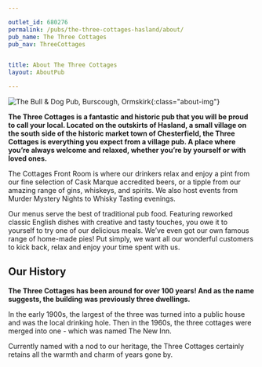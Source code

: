 ```yaml
---

outlet_id: 680276
permalink: /pubs/the-three-cottages-hasland/about/
pub_name: The Three Cottages
pub_nav: ThreeCottages


title: About The Three Cottages
layout: AboutPub

---
```

		
	
![The Bull & Dog Pub, Burscough, Ormskirk](/pubs/680276_the_three_cottages/assets/three-cottages-detail.jpg){:class="about-img"}

**The Three Cottages is a fantastic and historic pub that you will be proud to call your local. Located on the outskirts of Hasland, a small village on the south side of the historic market town of Chesterfield, the Three Cottages is everything you expect from a village pub. A place where you’re always welcome and relaxed, whether you’re by yourself or with loved ones.**

The Cottages Front Room is where our drinkers relax and enjoy a pint from our fine selection of Cask Marque accredited beers, or a tipple from our amazing range of gins, whiskeys, and spirits.  We also host events from Murder Mystery Nights to Whisky Tasting evenings.

Our menus serve the best of traditional pub food. Featuring reworked classic English dishes with creative and tasty touches, you owe it to yourself to try one of our delicious meals. We’ve even got our own famous range of home-made pies! 
Put simply, we want all our wonderful customers to kick back, relax and enjoy your time spent with us.  


## Our History
				
**The Three Cottages has been around for over 100 years! And as the name suggests, the building was previously three dwellings.**

In the early 1900s, the largest of the three was turned into a public house and was the local drinking hole. Then in the 1960s, the three cottages were merged into one - which was named The New Inn.

Currently named with a nod to our heritage, the Three Cottages certainly retains all the warmth and charm of years gone by.		


